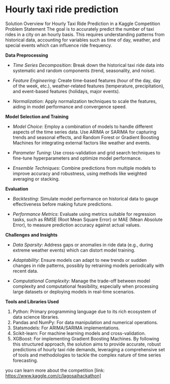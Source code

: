 # Hourly taxi ride prediction
Solution Overview for Hourly Taxi Ride Prediction in a Kaggle Competition
Problem Statement
The goal is to accurately predict the number of taxi rides in a city on an hourly basis. This requires understanding patterns from historical data, accounting for variables such as time of day, weather, and special events which can influence ride frequency.

**Data Preprocessing**

  - *Time Series Decomposition*: Break down the historical taxi ride data into systematic and random components (trend, seasonality, and noise).

  - *Feature Engineering*: Create time-based features (hour of the day, day of the week, etc.), weather-related features (temperature, precipitation), and event-based features (holidays, major events).

  - *Normalization*: Apply normalization techniques to scale the features, aiding in model performance and convergence speed.

**Model Selection and Training**

  - *Model Choice*: Employ a combination of models to handle different aspects of the time series data. Use ARIMA or SARIMA for capturing trends and seasonal effects, and Random Forest or Gradient Boosting Machines for integrating external factors like weather and events.

  - *Parameter Tuning*: Use cross-validation and grid search techniques to fine-tune hyperparameters and optimize model performance.

  - *Ensemble Techniques*: Combine predictions from multiple models to improve accuracy and robustness, using methods like weighted averaging or stacking.

**Evaluation**

  - *Backtesting*: Simulate model performance on historical data to gauge effectiveness before making future predictions.

  - *Performance Metrics*: Evaluate using metrics suitable for regression tasks, such as RMSE (Root Mean Square Error) or MAE (Mean Absolute Error), to measure prediction accuracy against actual values.

**Challenges and Insights**

  - *Data Sparsity*: Address gaps or anomalies in ride data (e.g., during extreme weather events) which can distort model training.

  - *Adaptability*: Ensure models can adapt to new trends or sudden changes in ride patterns, possibly by retraining models periodically with recent data.

  - *Computational Complexity*: Manage the trade-off between model complexity and computational feasibility, especially when processing large datasets or deploying models in real-time scenarios.

**Tools and Libraries Used**

  1. Python: Primary programming language due to its rich ecosystem of data science libraries.
  2. Pandas and NumPy: For data manipulation and numerical operations.
  3. Statsmodels: For ARIMA/SARIMA implementations.
  4. Scikit-learn: For machine learning models and cross-validation.
  5. XGBoost: For implementing Gradient Boosting Machines.
By following this structured approach, the solution aims to provide accurate, robust predictions of hourly taxi ride demands, leveraging a comprehensive set of tools and methodologies to tackle the complex nature of time series forecasting.


you can learn more about the competition [link: https://www.kaggle.com/c/lagosaihackathon]
